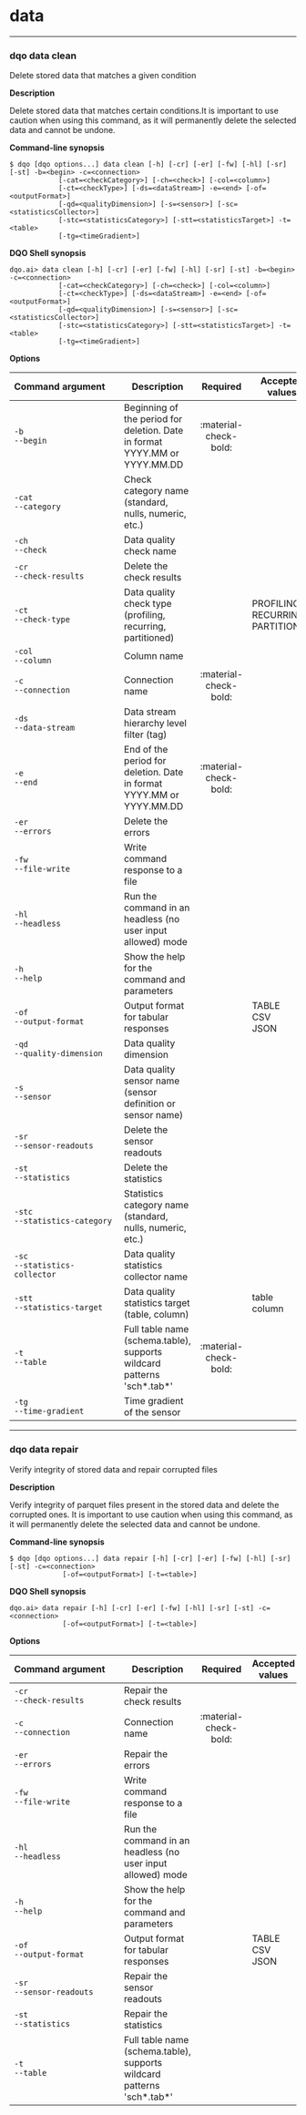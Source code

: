 # data

___
### **dqo data clean**

Delete stored data that matches a given condition

**Description**

Delete stored data that matches certain conditions.It is important to use caution when using this command, as it will permanently delete the selected data and cannot be undone.


**Command-line synopsis**
```
$ dqo [dqo options...] data clean [-h] [-cr] [-er] [-fw] [-hl] [-sr] [-st] -b=<begin> -c=<connection>
            [-cat=<checkCategory>] [-ch=<check>] [-col=<column>]
            [-ct=<checkType>] [-ds=<dataStream>] -e=<end> [-of=<outputFormat>]
            [-qd=<qualityDimension>] [-s=<sensor>] [-sc=<statisticsCollector>]
            [-stc=<statisticsCategory>] [-stt=<statisticsTarget>] -t=<table>
            [-tg=<timeGradient>]

```
**DQO Shell synopsis**
```
dqo.ai> data clean [-h] [-cr] [-er] [-fw] [-hl] [-sr] [-st] -b=<begin> -c=<connection>
            [-cat=<checkCategory>] [-ch=<check>] [-col=<column>]
            [-ct=<checkType>] [-ds=<dataStream>] -e=<end> [-of=<outputFormat>]
            [-qd=<qualityDimension>] [-s=<sensor>] [-sc=<statisticsCollector>]
            [-stc=<statisticsCategory>] [-stt=<statisticsTarget>] -t=<table>
            [-tg=<timeGradient>]

```

**Options**  
  
| Command&nbsp;argument&nbsp;&nbsp;&nbsp;&nbsp; | Description | Required | Accepted values |
|-----------------------------------------------|-------------|:-----------------:|-----------------|
|`-b`<br/>`--begin`<br/>|Beginning of the period for deletion. Date in format YYYY.MM or YYYY.MM.DD|:material-check-bold:||
|`-cat`<br/>`--category`<br/>|Check category name (standard, nulls, numeric, etc.)| ||
|`-ch`<br/>`--check`<br/>|Data quality check name| ||
|`-cr`<br/>`--check-results`<br/>|Delete the check results| ||
|`-ct`<br/>`--check-type`<br/>|Data quality check type (profiling, recurring, partitioned)| |PROFILING<br/>RECURRING<br/>PARTITIONED<br/>|
|`-col`<br/>`--column`<br/>|Column name| ||
|`-c`<br/>`--connection`<br/>|Connection name|:material-check-bold:||
|`-ds`<br/>`--data-stream`<br/>|Data stream hierarchy level filter (tag)| ||
|`-e`<br/>`--end`<br/>|End of the period for deletion. Date in format YYYY.MM or YYYY.MM.DD|:material-check-bold:||
|`-er`<br/>`--errors`<br/>|Delete the errors| ||
|`-fw`<br/>`--file-write`<br/>|Write command response to a file| ||
|`-hl`<br/>`--headless`<br/>|Run the command in an headless (no user input allowed) mode| ||
|`-h`<br/>`--help`<br/>|Show the help for the command and parameters| ||
|`-of`<br/>`--output-format`<br/>|Output format for tabular responses| |TABLE<br/>CSV<br/>JSON<br/>|
|`-qd`<br/>`--quality-dimension`<br/>|Data quality dimension| ||
|`-s`<br/>`--sensor`<br/>|Data quality sensor name (sensor definition or sensor name)| ||
|`-sr`<br/>`--sensor-readouts`<br/>|Delete the sensor readouts| ||
|`-st`<br/>`--statistics`<br/>|Delete the statistics| ||
|`-stc`<br/>`--statistics-category`<br/>|Statistics category name (standard, nulls, numeric, etc.)| ||
|`-sc`<br/>`--statistics-collector`<br/>|Data quality statistics collector name| ||
|`-stt`<br/>`--statistics-target`<br/>|Data quality statistics target (table, column)| |table<br/>column<br/>|
|`-t`<br/>`--table`<br/>|Full table name (schema.table), supports wildcard patterns &#x27;sch*.tab*&#x27;|:material-check-bold:||
|`-tg`<br/>`--time-gradient`<br/>|Time gradient of the sensor| ||




___
### **dqo data repair**

Verify integrity of stored data and repair corrupted files

**Description**

Verify integrity of parquet files present in the stored data and delete the corrupted ones. It is important to use caution when using this command, as it will permanently delete the selected data and cannot be undone.


**Command-line synopsis**
```
$ dqo [dqo options...] data repair [-h] [-cr] [-er] [-fw] [-hl] [-sr] [-st] -c=<connection>
             [-of=<outputFormat>] [-t=<table>]

```
**DQO Shell synopsis**
```
dqo.ai> data repair [-h] [-cr] [-er] [-fw] [-hl] [-sr] [-st] -c=<connection>
             [-of=<outputFormat>] [-t=<table>]

```

**Options**  
  
| Command&nbsp;argument&nbsp;&nbsp;&nbsp;&nbsp; | Description | Required | Accepted values |
|-----------------------------------------------|-------------|:-----------------:|-----------------|
|`-cr`<br/>`--check-results`<br/>|Repair the check results| ||
|`-c`<br/>`--connection`<br/>|Connection name|:material-check-bold:||
|`-er`<br/>`--errors`<br/>|Repair the errors| ||
|`-fw`<br/>`--file-write`<br/>|Write command response to a file| ||
|`-hl`<br/>`--headless`<br/>|Run the command in an headless (no user input allowed) mode| ||
|`-h`<br/>`--help`<br/>|Show the help for the command and parameters| ||
|`-of`<br/>`--output-format`<br/>|Output format for tabular responses| |TABLE<br/>CSV<br/>JSON<br/>|
|`-sr`<br/>`--sensor-readouts`<br/>|Repair the sensor readouts| ||
|`-st`<br/>`--statistics`<br/>|Repair the statistics| ||
|`-t`<br/>`--table`<br/>|Full table name (schema.table), supports wildcard patterns &#x27;sch*.tab*&#x27;| ||



